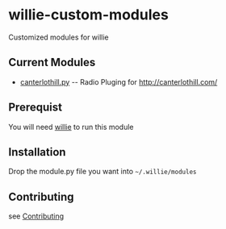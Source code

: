 willie-custom-modules
=====================

Customized modules for willie

Current Modules
---------------
* [canterlothill.py](modules/canterlothill.py) -- Radio Pluging for http://canterlothill.com/

Prerequist
---------
You will need [willie](https://github.com/embolalia/willie) to run this module


Installation
-----------
Drop the module.py file you want into `~/.willie/modules`

Contributing
-----------
see [Contributing](CONTRIBUTING.md)
